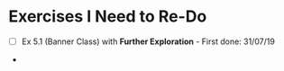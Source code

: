 # Exercises I Need to Re-Do

* [ ] Ex 5.1 (Banner Class) with **Further Exploration** - First done: 31/07/19
*